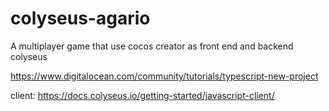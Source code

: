# colyseus-agario
A multiplayer game that use cocos creator as front end and backend colyseus

https://www.digitalocean.com/community/tutorials/typescript-new-project

client:
	https://docs.colyseus.io/getting-started/javascript-client/